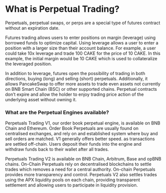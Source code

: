 # What is Perpetual Trading?

Perpetuals, perpetual swaps, or perps are a special type of futures contract without an expiration date.

Futures trading allows users to enter positions on margin (leverage) using borrowed funds to optimize capital. Using leverage allows a user to enter a position with a larger size than their account balance. For example, a user could take 10x leverage and trade 100 CAKE for the price of 10 CAKE. In this example, the initial margin would be 10 CAKE which is used to collateralize the leveraged position.&#x20;

In addition to leverage, futures open the possibility of trading in both directions, buying (long) and selling (short) perpetuals. Additionally, it allows PancakeSwap to offer more assets to trade even assets not currently on BNB Smart Chain (BSC) or other supported chains. Perpetual contracts don’t expire and allow the holder to enjoy trading price action of the underlying asset without owning it.

### What are the Perpetual Engines available?

Perpetuals Trading V1, our order book perpetual engine, is available on BNB Chain and Ethereum. Order Book Perpetuals are usually found on centralised exchanges, and rely on and established system where buy and sell orders are matched. V1 generally offers better speed. as transactions are settled off-chain. Users deposit their funds into the engine and withdraw funds back to their wallet after all trades.&#x20;

Perpetuals Trading V2 is available on BNB Chain, Arbitrum, Base and opBNB chains. On-Chain Perpetuals rely on decentralised blockchains to settle trades which removes a need for a central authority. On-chain Perpetuals provides more transparency and control. Perpetuals V2 also settles trades using the APX liquidity pools on each chain, providing transparent settlement and allowing users to participate in liquidity provision.

